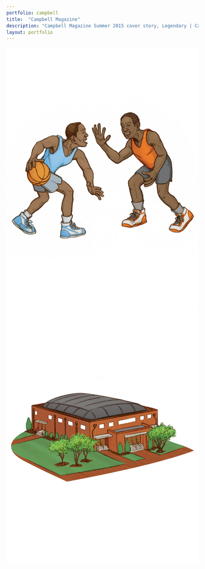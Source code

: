 ```yaml
---
portfolio: campbell
title:  "Campbell Magazine"
description: "Campbell Magazine Summer 2015 cover story, Legendary | Campbell Basketball School -- Spot illustrations of Michael Jordan & Fred Whitfield and the hot box Carter Gym"
layout: portfolio
---
```

<div class="row">
    <div class="col-md-6">
    <img src="../images/campbell5.jpg" class="img-fluid"/>
    </div>
    <div class="col-md-6">
    <img src="../images/campbell6.jpg" class="img-fluid"/>
    </div>
</div>